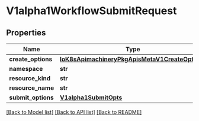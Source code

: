 # V1alpha1WorkflowSubmitRequest

## Properties
Name | Type | Description | Notes
------------ | ------------- | ------------- | -------------
**create_options** | [**IoK8sApimachineryPkgApisMetaV1CreateOptions**](IoK8sApimachineryPkgApisMetaV1CreateOptions.md) |  | [optional] 
**namespace** | **str** |  | [optional] 
**resource_kind** | **str** |  | [optional] 
**resource_name** | **str** |  | [optional] 
**submit_options** | [**V1alpha1SubmitOpts**](V1alpha1SubmitOpts.md) |  | [optional] 

[[Back to Model list]](../README.md#documentation-for-models) [[Back to API list]](../README.md#documentation-for-api-endpoints) [[Back to README]](../README.md)


